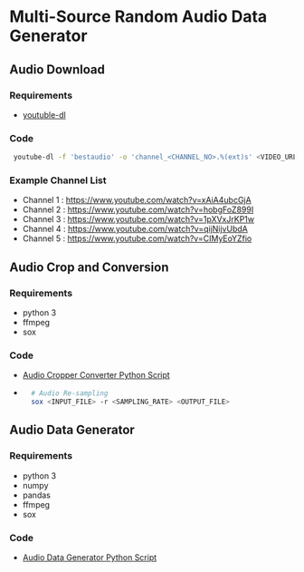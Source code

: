 # Multi-Source Random Audio Data Generator

## Audio Download

### Requirements

- [youtuble-dl](https://github.com/ytdl-org/youtube-dl)

### Code

```sh
 youtube-dl -f 'bestaudio' -o 'channel_<CHANNEL_NO>.%(ext)s' <VIDEO_URL>
```

### Example Channel List

- Channel 1 : https://www.youtube.com/watch?v=xAiA4ubcGjA
- Channel 2 : https://www.youtube.com/watch?v=hobgFoZ899I
- Channel 3 : https://www.youtube.com/watch?v=1pXVxJrKP1w
- Channel 4 : https://www.youtube.com/watch?v=qijNijvUbdA
- Channel 5 : https://www.youtube.com/watch?v=CIMyEoYZfio

## Audio Crop and Conversion

### Requirements

- python 3
- ffmpeg
- sox

### Code

- [Audio Cropper Converter Python Script](audio_converter.py)

- ```sh
    # Audio Re-sampling
    sox <INPUT_FILE> -r <SAMPLING_RATE> <OUTPUT_FILE>
  ```

## Audio Data Generator

### Requirements

- python 3
- numpy
- pandas
- ffmpeg
- sox

### Code

- [Audio Data Generator Python Script](data_generator.py)
